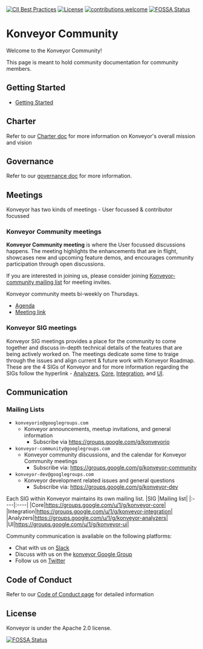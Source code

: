 [![CII Best Practices](https://bestpractices.coreinfrastructure.org/projects/6384/badge)](https://bestpractices.coreinfrastructure.org/projects/6384) [![License](http://img.shields.io/:license-apache-blue.svg)](http://www.apache.org/licenses/LICENSE-2.0.html) [![contributions welcome](https://img.shields.io/badge/contributions-welcome-brightgreen.svg?style=flat)](https://github.com/konveyor/community/pulls)
[![FOSSA Status](https://app.fossa.com/api/projects/git%2Bgithub.com%2Fkonveyor%2Fcommunity.svg?type=shield)](https://app.fossa.com/projects/git%2Bgithub.com%2Fkonveyor%2Fcommunity?ref=badge_shield)

# Konveyor Community

Welcome to the Konveyor Community!

This page is meant to hold community documentation for community members.

## Getting Started
* [Getting Started](gsg.md)

## Charter
Refer to our [Charter doc](Charter.md) for more information on Konveyor's overall mission and vision

## Governance
Refer to our [governance doc](GOVERNANCE.md) for more information.

## Meetings

Konveyor has two kinds of meetings - User focussed & contributor focussed

### Konveyor Community meetings

**Konveyor Community meeting** is where the User focussed discussions happens. 
The meeting highlights the enhancements that are in flight, showcases new and upcoming feature demos, 
and encourages community participation through open discussions.

If you are interested in joining us, please consider joining
[Konveyor-community mailing list](https://groups.google.com/g/konveyor-community)
for meeting invites. 

Konveyor community meets bi-weekly on Thursdays.
* [Agenda](https://docs.google.com/document/d/18vsvW8aO1iJqCXUCi-X2_PjfzuSVE5Ue3vgxlTYl10g/edit)
* [Meeting link](https://meet.google.com/jmn-poqi-evw)

### Konveyor SIG meetings

Konveyor SIG meetings provides a place for the community to come together 
and discuss in-depth technical details of the features that are being actively worked on.
The meetings dedicate some time to traige through the issues and align current & future work with Konveyor Roadmap.
These are the 4 SIGs of Konveyor and for more information regarding the SIGs follow the hyperlink - [Analyzers](https://github.com/konveyor/community/tree/main/sig-analyzers), 
[Core](https://github.com/konveyor/community/tree/main/sig-core), 
[Integration](https://github.com/konveyor/community/tree/main/sig-integration), 
and [UI](https://github.com/konveyor/community/tree/main/sig-ui). 


## Communication

### Mailing Lists
 * `konveyorio@googlegroups.com`
   * Konveyor announcements, meetup invitations, and general information
     * Subscribe via https://groups.google.com/g/konveyorio
 * `konveyor-community@googlegroups.com` 
   * Konveyor community discussions, and the calendar for Konveyor Community meetings
     * Subscribe via: https://groups.google.com/g/konveyor-community
 * `konveyor-dev@googlegroups.com` 
   * Konveyor development related issues and general questions
     * Subscribe via: https://groups.google.com/g/konveyor-dev 

Each SIG within Konveyor maintains its own mailing list. 
|SIG |Mailing list|
|:----|:----|
|Core|https://groups.google.com/u/1/g/konveyor-core|
|Integration|https://groups.google.com/u/1/g/konveyor-integration|
|Analyzers|https://groups.google.com/u/1/g/konveyor-analyzers|
|UI|https://groups.google.com/u/1/g/konveyor-ui|
 

 Community communication is available on the following platforms:
 * Chat with us on [Slack](https://kubernetes.slack.com/archives/CR85S82A2)
 * Discuss with us on the [konveyor Google Group](https://groups.google.com/g/konveyorio)
 * Follow us on [Twitter](https://twitter.com/Konveyor_io)
 

## Code of Conduct
Refer to our [Code of Conduct page](https://github.com/konveyor/community/blob/main/CODE_OF_CONDUCT.md) for detailed information

## License

Konveyor is under the Apache 2.0 license.


[![FOSSA Status](https://app.fossa.com/api/projects/git%2Bgithub.com%2Fkonveyor%2Fcommunity.svg?type=large)](https://app.fossa.com/projects/git%2Bgithub.com%2Fkonveyor%2Fcommunity?ref=badge_large)